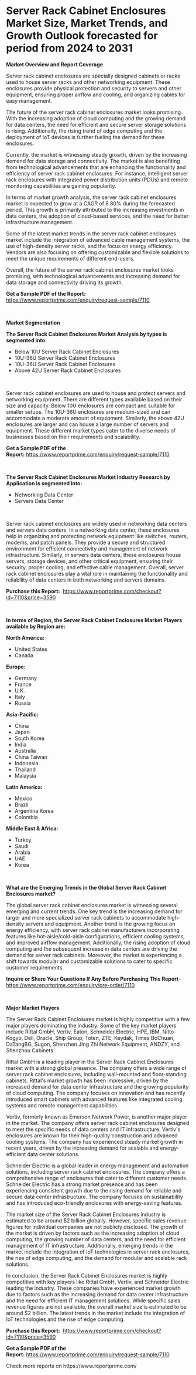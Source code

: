 <p><h1>Server Rack Cabinet Enclosures Market Size, Market Trends, and Growth Outlook forecasted for period from 2024 to 2031</h1></p><p><strong>Market Overview and Report Coverage</strong></p>
<p><p>Server rack cabinet enclosures are specially designed cabinets or racks used to house server racks and other networking equipment. These enclosures provide physical protection and security to servers and other equipment, ensuring proper airflow and cooling, and organizing cables for easy management.</p><p>The future of the server rack cabinet enclosures market looks promising. With the increasing adoption of cloud computing and the growing demand for data centers, the need for efficient and secure server storage solutions is rising. Additionally, the rising trend of edge computing and the deployment of IoT devices is further fueling the demand for these enclosures.</p><p>Currently, the market is witnessing steady growth, driven by the increasing demand for data storage and connectivity. The market is also benefiting from technological advancements that are enhancing the functionality and efficiency of server rack cabinet enclosures. For instance, intelligent server rack enclosures with integrated power distribution units (PDUs) and remote monitoring capabilities are gaining popularity.</p><p>In terms of market growth analysis, the server rack cabinet enclosures market is expected to grow at a CAGR of 8.80% during the forecasted period. This growth is primarily attributed to the increasing investments in data centers, the adoption of cloud-based services, and the need for better infrastructure management.</p><p>Some of the latest market trends in the server rack cabinet enclosures market include the integration of advanced cable management systems, the use of high-density server racks, and the focus on energy efficiency. Vendors are also focusing on offering customizable and flexible solutions to meet the unique requirements of different end-users.</p><p>Overall, the future of the server rack cabinet enclosures market looks promising, with technological advancements and increasing demand for data storage and connectivity driving its growth.</p></p>
<p><strong>Get a Sample PDF of the Report:</strong> <a href="https://www.reportprime.com/enquiry/request-sample/7110">https://www.reportprime.com/enquiry/request-sample/7110</a></p>
<p>&nbsp;</p>
<p><strong>Market Segmentation</strong></p>
<p><strong>The Server Rack Cabinet Enclosures Market Analysis by types is segmented into:</strong></p>
<p><ul><li>Below 10U Server Rack Cabinet Enclosures</li><li>10U-36U Server Rack Cabinet Enclosures</li><li>10U-36U Server Rack Cabinet Enclosures</li><li>Above 42U Server Rack Cabinet Enclosures</li></ul></p>
<p>&nbsp;</p>
<p><p>Server rack cabinet enclosures are used to house and protect servers and networking equipment. There are different types available based on their size and capacity. Below 10U enclosures are compact and suitable for smaller setups. The 10U-36U enclosures are medium-sized and can accommodate a moderate amount of equipment. Similarly, the above 42U enclosures are larger and can house a large number of servers and equipment. These different market types cater to the diverse needs of businesses based on their requirements and scalability.</p></p>
<p><strong>Get a Sample PDF of the Report:</strong>&nbsp;<a href="https://www.reportprime.com/enquiry/request-sample/7110">https://www.reportprime.com/enquiry/request-sample/7110</a></p>
<p>&nbsp;</p>
<p><strong>The Server Rack Cabinet Enclosures Market Industry Research by Application is segmented into:</strong></p>
<p><ul><li>Networking Data Center</li><li>Servers Data Center</li></ul></p>
<p>&nbsp;</p>
<p><p>Server rack cabinet enclosures are widely used in networking data centers and servers data centers. In a networking data center, these enclosures help in organizing and protecting network equipment like switches, routers, modems, and patch panels. They provide a secure and structured environment for efficient connectivity and management of network infrastructure. Similarly, in servers data centers, these enclosures house servers, storage devices, and other critical equipment, ensuring their security, proper cooling, and effective cable management. Overall, server rack cabinet enclosures play a vital role in maintaining the functionality and reliability of data centers in both networking and servers domains.</p></p>
<p><strong>Purchase this Report:</strong>&nbsp; <a href="https://www.reportprime.com/checkout?id=7110&price=3590">https://www.reportprime.com/checkout?id=7110&price=3590</a></p>
<p>&nbsp;</p>
<p><strong>In terms of Region, the Server Rack Cabinet Enclosures Market Players available by Region are:</strong></p>
<p>
    <p> <strong> North America: </strong>
        <ul>
            <li>United States</li>
            <li>Canada</li>
        </ul>
        </p> 
    <p> <strong> Europe: </strong>
        <ul>
            <li>Germany</li>
            <li>France</li>
            <li>U.K.</li>
            <li>Italy</li>
            <li>Russia</li>
        </ul>
        </p> 
    <p> <strong> Asia-Pacific: </strong>
        <ul>
            <li>China</li>
            <li>Japan</li>
            <li>South Korea</li>
            <li>India</li>
            <li>Australia</li>
            <li>China Taiwan</li>
            <li>Indonesia</li>
            <li>Thailand</li>
            <li>Malaysia</li>
        </ul>
        </p> 
    <p> <strong> Latin America: </strong>
        <ul>
            <li>Mexico</li>
            <li>Brazil</li>
            <li>Argentina Korea</li>
            <li>Colombia</li>
        </ul>
        </p> 
    <p> <strong> Middle East & Africa: </strong>
        <ul>
            <li>Turkey</li>
            <li>Saudi</li>
            <li>Arabia</li>
            <li>UAE</li>
            <li>Korea</li>
        </ul>
    </p>
    </p>
<p>&nbsp;</p>
<p><strong>What are the Emerging Trends in the Global Server Rack Cabinet Enclosures market?</strong></p>
<p><p>The global server rack cabinet enclosures market is witnessing several emerging and current trends. One key trend is the increasing demand for larger and more specialized server rack cabinets to accommodate high-density servers and equipment. Another trend is the growing focus on energy efficiency, with server rack cabinet manufacturers incorporating features like hot-aisle/cold-aisle configurations, efficient cooling systems, and improved airflow management. Additionally, the rising adoption of cloud computing and the subsequent increase in data centers are driving the demand for server rack cabinets. Moreover, the market is experiencing a shift towards modular and customizable solutions to cater to specific customer requirements.</p></p>
<p><strong>Inquire or Share Your Questions If Any Before Purchasing This Report</strong>- <a href="https://www.reportprime.com/enquiry/pre-order/7110">https://www.reportprime.com/enquiry/pre-order/7110</a></p>
<p>&nbsp;</p>
<p><strong>Major Market Players</strong></p>
<p><p>The Server Rack Cabinet Enclosures market is highly competitive with a few major players dominating the industry. Some of the key market players include Rittal GmbH, Vertiv, Eaton, Schneider Electric, HPE, IBM, Nitto-Kogyo, Dell, Oracle, Ship Group, Toten, ZTE, Keydak, Times BoChuan, DaTangBG, Sugon, Shenzhen JIng Zhi Network Equipment, ANDZY, and Shenzhou Cabinets.</p><p>Rittal GmbH is a leading player in the Server Rack Cabinet Enclosures market with a strong global presence. The company offers a wide range of server rack cabinet enclosures, including wall-mounted and floor-standing cabinets. Rittal's market growth has been impressive, driven by the increased demand for data center infrastructure and the growing popularity of cloud computing. The company focuses on innovation and has recently introduced smart cabinets with advanced features like integrated cooling systems and remote management capabilities.</p><p>Vertiv, formerly known as Emerson Network Power, is another major player in the market. The company offers server rack cabinet enclosures designed to meet the specific needs of data centers and IT infrastructure. Vertiv's enclosures are known for their high-quality construction and advanced cooling systems. The company has experienced steady market growth in recent years, driven by the increasing demand for scalable and energy-efficient data center solutions.</p><p>Schneider Electric is a global leader in energy management and automation solutions, including server rack cabinet enclosures. The company offers a comprehensive range of enclosures that cater to different customer needs. Schneider Electric has a strong market presence and has been experiencing consistent growth due to the rising demand for reliable and secure data center infrastructure. The company focuses on sustainability and has introduced eco-friendly enclosures with energy-saving features.</p><p>The market size of the Server Rack Cabinet Enclosures industry is estimated to be around $2 billion globally. However, specific sales revenue figures for individual companies are not publicly disclosed. The growth of the market is driven by factors such as the increasing adoption of cloud computing, the growing number of data centers, and the need for efficient management of IT infrastructure. Additionally, emerging trends in the market include the integration of IoT technologies in server rack enclosures, the rise of edge computing, and the demand for modular and scalable rack solutions.</p><p>In conclusion, the Server Rack Cabinet Enclosures market is highly competitive with key players like Rittal GmbH, Vertiv, and Schneider Electric leading the industry. These companies have experienced market growth due to factors such as the increasing demand for data center infrastructure and the need for efficient IT management solutions. While specific sales revenue figures are not available, the overall market size is estimated to be around $2 billion. The latest trends in the market include the integration of IoT technologies and the rise of edge computing.</p></p>
<p><strong>Purchase this Report:</strong>&nbsp;&nbsp;<a href="https://www.reportprime.com/checkout?id=7110&price=3590">https://www.reportprime.com/checkout?id=7110&price=3590</a></p>
<p></p>
<p><strong>Get a Sample PDF of the Report:</strong>&nbsp;<a href="https://www.reportprime.com/enquiry/request-sample/7110">https://www.reportprime.com/enquiry/request-sample/7110</a></p>
<p>Check more reports on https://www.reportprime.com/</p>